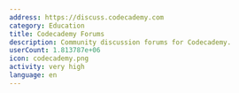 ```yaml
---
address: https://discuss.codecademy.com
category: Education
title: Codecademy Forums
description: Community discussion forums for Codecademy.
userCount: 1.813787e+06
icon: codecademy.png
activity: very high
language: en
---
```

